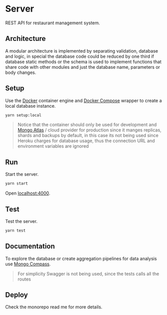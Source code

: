 # Server

REST API for restaurant management system.

## Architecture

A modular architecture is implemented by separating validation, database and logic, in special the database code could be reduced by one third if database static methods or the schema is used to implement functions that share code with other modules and just the database name, parameters or body changes.

## Setup

Use the [Docker](https://www.docker.com/) container engine and [Docker Compose](https://docs.docker.com/compose/) wrapper to create a local database instance.

```sh
yarn setup:local
```

> Notice that the container should only be used for development and [Mongo Atlas](https://www.mongodb.com/atlas/database) / cloud provider for production since it manges replicas, shards and backups by default, in this case its not being used since Heroku charges for database usage, thus the connection URL and environment variables are ignored

## Run

Start the server.

```sh
yarn start
```

Open [localhost:4000](http://localhost:4000).

## Test

Test the server.

```sh
yarn test
```

## Documentation

To explore the database or create aggregation pipelines for data analysis use [Mongo Compass](https://www.mongodb.com/products/compass).

> For simplicity Swagger is not being used, since the tests calls all the routes

## Deploy

Check the monorepo read me for more details.
